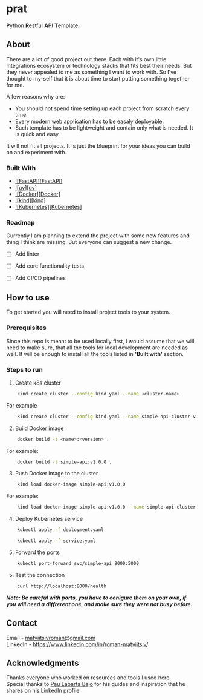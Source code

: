 <!-- Title -->
# prat

**P**ython **R**estful **A**PI **T**emplate.

##

<!-- Project Description -->
## About
There are a lot of good project out there. Each with it's own little integrations ecosystem or technology stacks that fits best their needs. But they never appealed to me as something I want to work with. So I've thought to my-self that it is about time to start putting something together for me. 

A few reasons why are:
* You should not spend time setting up each project from scratch every time.
* Every modern web application has to be easaly deployable.
* Such template has to be lightweight and contain only what is needed. It is quick and easy.

It will not fit all projects. It is just the blueprint for your ideas you can build on and experiment with.

### Built With
* [![FastAPI][FastAPI]][FastAPI-url]
* [![uv][uv]][uv-url]
* [![Docker][Docker]][Docker-url]
* [![kind][kind]][kind-url]
* [![Kubernetes][Kubernetes]][Kubernetes-url]


### Roadmap
Currently I am planning to extend the project with some new features and thing I think are missing. But everyone can suggest a new change.

- [ ] Add linter
- [ ] Add core functionality tests
- [ ] Add CI/CD pipelines




## How to use
To get started you will need to install project tools to your system.

### Prerequisites
Since this repo is meant to be used locally first, I would assume that we will need to make sure, that all the tools for local development are needed as well.
It will be enough to install all the tools listed in **'Built with'** section.


### Steps to run

1. Create k8s cluster
```sh
    kind create cluster --config kind.yaml --name <cluster-name>
```
For example
```sh
    kind create cluster --config kind.yaml --name simple-api-cluster-v1.0
```


2. Build Docker image
```sh
    docker build -t <name>:<version> .
```
For example:
```sh
    docker build -t simple-api:v1.0.0 .
```


3. Push Docker image to the cluster
```sh
    kind load docker-image simple-api:v1.0.0
```
For example:
```sh
    kind load docker-image simple-api:v1.0.0 --name simple-api-cluster-v1.0
```



4. Deploy Kubernetes service
```sh
    kubectl apply -f deployment.yaml
```
```sh
    kubectl apply -f service.yaml
```

5. Forward the ports
```sh
    kubectl port-forward svc/simple-api 8000:5000
```
5. Test the connection
```sh
    curl http://localhost:8000/health
```

***Note: Be careful with ports, you have to conigure them on your own, if you will need a diffrerent one, and make sure they were not busy before.***


## Contact
Email - matviitsivroman@gmail.com \
LinkedIn - https://www.linkedin.com/in/roman-matviitsiv/

## Acknowledgments
Thanks everyone who worked on resources and tools I used here. \
Special thanks to [Pau Labarta Bajo][pau-url] for his guides and inspiration that he shares on his LinkedIn profile

<!-- Links -->
[FastAPI-url]: https://fastapi.tiangolo.com/
[uv-url]: https://astral.sh/blog/uv
[Docker-url]: https://www.docker.com/
[kind-url]: https://kind.sigs.k8s.io/
[Kubernetes-url]: https://kubernetes.io/
[uv-url]: https://github.com/astral-sh/uv
[pau-url]: https://github.com/Paulescu